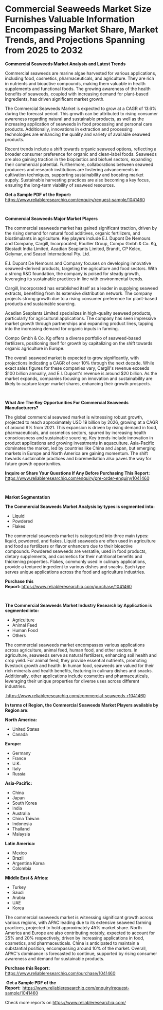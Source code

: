 <p><h1>Commercial Seaweeds Market Size Furnishes Valuable Information Encompassing Market Share, Market Trends, and Projections Spanning from 2025 to 2032</h1></p><p><strong>Commercial Seaweeds Market Analysis and Latest Trends</strong></p>
<p><p>Commercial seaweeds are marine algae harvested for various applications, including food, cosmetics, pharmaceuticals, and agriculture. They are rich in nutrients and bioactive compounds, making them valuable in health supplements and functional foods. The growing awareness of the health benefits of seaweeds, coupled with increasing demand for plant-based ingredients, has driven significant market growth.</p><p>The Commercial Seaweeds Market is expected to grow at a CAGR of 13.6% during the forecast period. This growth can be attributed to rising consumer awareness regarding natural and sustainable products, as well as the increasing application of seaweeds in food processing and personal care products. Additionally, innovations in extraction and processing technologies are enhancing the quality and variety of available seaweed products.</p><p>Recent trends include a shift towards organic seaweed options, reflecting a broader consumer preference for organic and clean-label foods. Seaweeds are also gaining traction in the bioplastics and biofuel sectors, expanding their commercial potential. Furthermore, collaborations between seaweed producers and research institutions are fostering advancements in cultivation techniques, supporting sustainability and boosting market supply. Sustainable harvesting practices are also becoming a key focus, ensuring the long-term viability of seaweed resources.</p></p>
<p><strong>Get a Sample PDF of the Report:&nbsp;</strong> <a href="https://www.reliableresearchiq.com/enquiry/request-sample/1041460?utm_campaign=2282&utm_medium=2&utm_source=Github&utm_content=ia&utm_term=30032025&utm_id=commercial-seaweeds">https://www.reliableresearchiq.com/enquiry/request-sample/1041460</a></p>
<p>&nbsp;</p>
<p><strong>Commercial Seaweeds Major Market Players</strong></p>
<p><p>The commercial seaweeds market has gained significant traction, driven by the rising demand for natural food additives, organic fertilizers, and biostimulants in agriculture. Key players include E.I. Dupont De Nemours and Company, Cargill, Incorporated, Roullier Group, Compo Gmbh & Co. Kg, Biostadt India Limited, Acadian Seaplants Limited, Brandt, CP Kelco, Gelymar, and Seasol International Pty. Ltd. </p><p>E.I. Dupont De Nemours and Company focuses on developing innovative seaweed-derived products, targeting the agriculture and food sectors. With a strong R&D foundation, the company is poised for steady growth, leveraging its sustainable practices in line with environmental trends. </p><p>Cargill, Incorporated has established itself as a leader in supplying seaweed extracts, benefiting from its extensive distribution network. The company projects strong growth due to a rising consumer preference for plant-based products and sustainable sourcing.</p><p>Acadian Seaplants Limited specializes in high-quality seaweed products, particularly for agricultural applications. The company has seen impressive market growth through partnerships and expanding product lines, tapping into the increasing demand for organic inputs in farming.</p><p>Compo Gmbh & Co. Kg offers a diverse portfolio of seaweed-based fertilizers, positioning itself for growth by capitalizing on the shift towards organic agriculture in Europe.</p><p>The overall seaweed market is expected to grow significantly, with projections indicating a CAGR of over 10% through the next decade. While exact sales figures for these companies vary, Cargill's revenue exceeds $100 billion annually, and E.I. Dupont's revenue is around $20 billion. As the market expands, companies focusing on innovation and sustainability are likely to capture larger market shares, enhancing their growth prospects.</p></p>
<p>&nbsp;</p>
<p><strong>What Are The Key Opportunities For Commercial Seaweeds Manufacturers?</strong></p>
<p><p>The global commercial seaweed market is witnessing robust growth, projected to reach approximately USD 19 billion by 2026, growing at a CAGR of around 9% from 2021. This expansion is driven by rising demand in food, pharmaceuticals, and cosmetics sectors, spurred by increasing health consciousness and sustainable sourcing. Key trends include innovation in product applications and growing investments in aquaculture. Asia-Pacific dominates the market, led by countries like China and Japan, but emerging markets in Europe and North America are gaining momentum. The shift towards sustainable practices and bioremediation also paves the way for future growth opportunities.</p></p>
<p><strong>Inquire or Share Your Questions If Any Before Purchasing This Report:</strong> <a href="https://www.reliableresearchiq.com/enquiry/pre-order-enquiry/1041460?utm_campaign=2282&utm_medium=2&utm_source=Github&utm_content=ia&utm_term=30032025&utm_id=commercial-seaweeds">https://www.reliableresearchiq.com/enquiry/pre-order-enquiry/1041460</a></p>
<p>&nbsp;</p>
<p><strong>Market Segmentation</strong></p>
<p><strong>The Commercial Seaweeds Market Analysis by types is segmented into:</strong></p>
<p><ul><li>Liquid</li><li>Powdered</li><li>Flakes</li></ul></p>
<p><p>The commercial seaweeds market is categorized into three main types: liquid, powdered, and flakes. Liquid seaweeds are often used in agriculture and food as fertilizers or flavor enhancers due to their bioactive compounds. Powdered seaweeds are versatile, used in food products, dietary supplements, and cosmetics for their nutritional benefits and thickening properties. Flakes, commonly used in culinary applications, provide a textured ingredient to various dishes and snacks. Each type serves unique applications across the food and agriculture industries.</p></p>
<p><strong>Purchase this Report:&nbsp;</strong><a href="https://www.reliableresearchiq.com/purchase/1041460?utm_campaign=2282&utm_medium=2&utm_source=Github&utm_content=ia&utm_term=30032025&utm_id=commercial-seaweeds">https://www.reliableresearchiq.com/purchase/1041460</a></p>
<p>&nbsp;</p>
<p><strong>The Commercial Seaweeds Market Industry Research by Application is segmented into:</strong></p>
<p><ul><li>Agriculture</li><li>Animal Feed</li><li>Human Food</li><li>Others</li></ul></p>
<p><p>The commercial seaweeds market encompasses various applications across agriculture, animal feed, human food, and other sectors. In agriculture, seaweeds serve as natural fertilizers, enhancing soil health and crop yield. For animal feed, they provide essential nutrients, promoting livestock growth and health. In human food, seaweeds are valued for their rich minerals and health benefits, featuring in culinary dishes and snacks. Additionally, other applications include cosmetics and pharmaceuticals, leveraging their unique properties for diverse uses across different industries.</p></p>
<p><a href="https://www.reliableresearchiq.com/commercial-seaweeds-r1041460?utm_campaign=2282&utm_medium=2&utm_source=Github&utm_content=ia&utm_term=30032025&utm_id=commercial-seaweeds">&nbsp;https://www.reliableresearchiq.com/commercial-seaweeds-r1041460</a></p>
<p><strong>In terms of Region, the Commercial Seaweeds Market Players available by Region are:</strong></p>
<p>
    <p> <strong> North America: </strong>
        <ul>
            <li>United States</li>
            <li>Canada</li>
        </ul>
        </p> 
    <p> <strong> Europe: </strong>
        <ul>
            <li>Germany</li>
            <li>France</li>
            <li>U.K.</li>
            <li>Italy</li>
            <li>Russia</li>
        </ul>
        </p> 
    <p> <strong> Asia-Pacific: </strong>
        <ul>
            <li>China</li>
            <li>Japan</li>
            <li>South Korea</li>
            <li>India</li>
            <li>Australia</li>
            <li>China Taiwan</li>
            <li>Indonesia</li>
            <li>Thailand</li>
            <li>Malaysia</li>
        </ul>
        </p> 
    <p> <strong> Latin America: </strong>
        <ul>
            <li>Mexico</li>
            <li>Brazil</li>
            <li>Argentina Korea</li>
            <li>Colombia</li>
        </ul>
        </p> 
    <p> <strong> Middle East & Africa: </strong>
        <ul>
            <li>Turkey</li>
            <li>Saudi</li>
            <li>Arabia</li>
            <li>UAE</li>
            <li>Korea</li>
        </ul>
    </p>
    </p>
<p><p>The commercial seaweeds market is witnessing significant growth across various regions, with APAC leading due to its extensive seaweed farming practices, projected to hold approximately 45% market share. North America and Europe are also contributing notably, expected to account for 25% and 20% respectively, driven by increasing applications in food, cosmetics, and pharmaceuticals. China is anticipated to maintain a substantial position, encompassing around 10% of the market. Overall, APAC's dominance is forecasted to continue, supported by rising consumer awareness and demand for sustainable products.</p></p>
<p><strong>Purchase this Report: </strong><a href="https://www.reliableresearchiq.com/purchase/1041460?utm_campaign=2282&utm_medium=2&utm_source=Github&utm_content=ia&utm_term=30032025&utm_id=commercial-seaweeds">https://www.reliableresearchiq.com/purchase/1041460</a></p>
<p>&nbsp;<strong>Get a Sample PDF of the Report:&nbsp;&nbsp;</strong><a href="https://www.reliableresearchiq.com/enquiry/request-sample/1041460?utm_campaign=2282&utm_medium=2&utm_source=Github&utm_content=ia&utm_term=30032025&utm_id=commercial-seaweeds">https://www.reliableresearchiq.com/enquiry/request-sample/1041460</a></p>
<p><strong></strong></p>
<p>Check more reports on <a href="https://www.reliableresearchiq.com/?utm_campaign=2282&utm_medium=2&utm_source=Github&utm_content=ia&utm_term=30032025&utm_id=commercial-seaweeds">https://www.reliableresearchiq.com/</a></p>